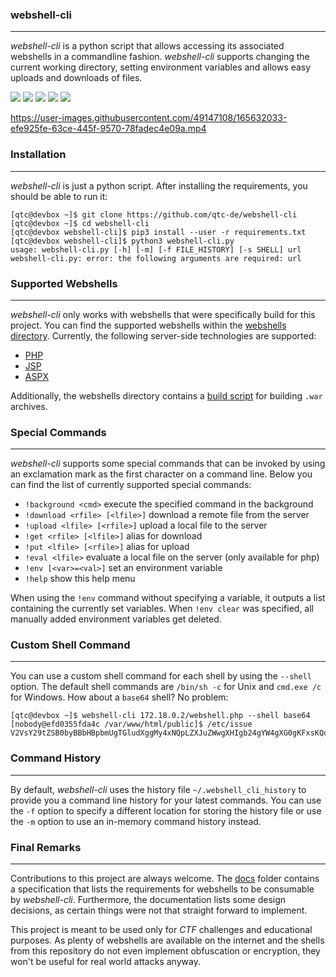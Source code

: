 ### webshell-cli

----

*webshell-cli* is a python script that allows accessing its associated webshells in a commandline
fashion. *webshell-cli* supports changing the current working directory, setting environment
variables and allows easy uploads and downloads of files.

![](https://github.com/qtc-de/webshell-cli/workflows/main%20Python%20CI/badge.svg?branch=main)
![](https://github.com/qtc-de/webshell-cli/workflows/develop%20Python%20CI/badge.svg?branch=develop)
[![](https://img.shields.io/badge/version-1.0.0-blue)](https://github.com/qtc-de/webshell-cli/releases)
![](https://img.shields.io/badge/python-9%2b-blue)
[![](https://img.shields.io/badge/license-GPL%20v3.0-blue)](https://github.com/qtc-de/container-arsenal/blob/master/LICENSE)



https://user-images.githubusercontent.com/49147108/165632033-efe925fe-63ce-445f-9570-78fadec4e09a.mp4



### Installation

----

*webshell-cli* is just a python script. After installing the requirements, you should be able
to run it:

```console
[qtc@devbox ~]$ git clone https://github.com/qtc-de/webshell-cli
[qtc@devbox ~]$ cd webshell-cli
[qtc@devbox webshell-cli]$ pip3 install --user -r requirements.txt
[qtc@devbox webshell-cli]$ python3 webshell-cli.py 
usage: webshell-cli.py [-h] [-m] [-f FILE_HISTORY] [-s SHELL] url
webshell-cli.py: error: the following arguments are required: url
```


### Supported Webshells

----

*webshell-cli* only works with webshells that were specifically build for this project. You can
find the supported webshells within the [webshells directory](/webshells/). Currently, the following
server-side technologies are supported:

* [PHP](/webshells/webshell.php)
* [JSP](/webshells/webshell.jsp)
* [ASPX](/webshells/webshell.aspx)

Additionally, the webshells directory contains a [build script](/webshells/build_war.sh) for building
`.war` archives.


### Special Commands

----

*webshell-cli* supports some special commands that can be invoked by using an exclamation
mark as the first character on a command line. Below you can find the list of currently supported
special commands:

*  `!background <cmd>`            execute the specified command in the background
*  `!download <rfile> [<lfile>]`  download a remote file from the server
*  `!upload <lfile> [<rfile>]`    upload a local file to the server
*  `!get <rfile> [<lfile>]`       alias for download
*  `!put <lfile> [<rfile>]`       alias for upload
*  `!eval <lfile>`                evaluate a local file on the server (only available for php)
*  `!env [<var>=<val>]`           set an environment variable
*  `!help`                        show this help menu

When using the `!env` command without specifying a variable, it outputs a list containing the currently
set variables. When `!env clear` was specified, all manually added environment variables get deleted.


### Custom Shell Command

----

You can use a custom shell command for each shell by using the `--shell` option. The default shell commands
are `/bin/sh -c` for Unix and `cmd.exe /c` for Windows. How about a `base64` shell? No problem:

```console
[qtc@devbox ~]$ webshell-cli 172.18.0.2/webshell.php --shell base64
[nobody@efd0355fda4c /var/www/html/public]$ /etc/issue
V2VsY29tZSB0byBBbHBpbmUgTGludXggMy4xNQpLZXJuZWwgXHIgb24gYW4gXG0gKFxsKQoK
```


### Command History

----

By default, *webshell-cli* uses the history file `~/.webshell_cli_history` to provide you a command line history
for your latest commands. You can use the `-f` option to specify a different location for storing the history file
or use the `-m` option to use an in-memory command history instead.


### Final Remarks

----

Contributions to this project are always welcome. The [docs](/docs) folder contains a specification that lists
the requirements for webshells to be consumable by *webshell-cli*. Furthermore, the documentation lists some
design decisions, as certain things were not that straight forward to implement.

This project is meant to be used only for *CTF* challenges and educational purposes. As plenty of webshells
are available on the internet and the shells from this repository do not even implement obfuscation or encryption,
they won't be useful for real world attacks anyway.
